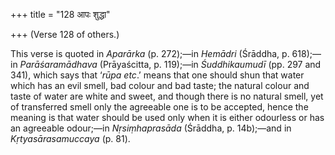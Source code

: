 +++
title = "128 आपः शुद्धा"

+++
(Verse 128 of others.)

This verse is quoted in *Aparārka* (p. 272);—in *Hemādri* (Śrāddha, p.
618);—in *Parāśaramādhava* (Prāyaścitta, p. 119);—in *Śuddhikaumudī*
(pp. 297 and 341), which says that ‘*rūpa etc*.’ means that one should
shun that water which has an evil smell, bad colour and bad taste; the
natural colour and taste of water are white and sweet, and though there
is no natural smell, yet of transferred smell only the agreeable one is
to be accepted, hence the meaning is that water should be used only when
it is either odourless or has an agreeable odour;—in *Nṛsiṃhaprasāda*
(Śrāddha, p. 14b);—and in *Kṛtyasārasamuccaya* (p. 81).


